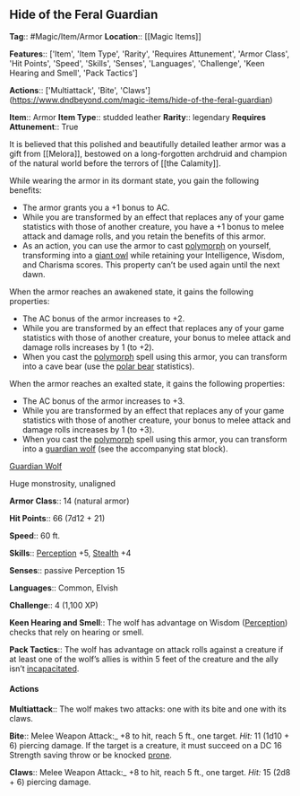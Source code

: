 ## Hide of the Feral Guardian
**Tag**:: #Magic/Item/Armor
**Location**:: [[Magic Items]]

**Features**:: ['Item', 'Item Type', 'Rarity', 'Requires Attunement', 'Armor Class', 'Hit Points', 'Speed', 'Skills', 'Senses', 'Languages', 'Challenge', 'Keen Hearing and Smell', 'Pack Tactics']

**Actions**:: ['Multiattack', 'Bite', 'Claws']
(https://www.dndbeyond.com/magic-items/hide-of-the-feral-guardian)

**Item**:: Armor
**Item Type**:: studded leather
**Rarity**:: legendary
**Requires Attunement**:: True

It is believed that this polished and beautifully detailed leather armor was a gift from [[Melora]], bestowed on a long-forgotten archdruid and champion of the natural world before the terrors of [[the Calamity]].

While wearing the armor in its dormant state, you gain the following benefits:

-   The armor grants you a +1 bonus to AC.
-   While you are transformed by an effect that replaces any of your game statistics with those of another creature, you have a +1 bonus to melee attack and damage rolls, and you retain the benefits of this armor.
-   As an action, you can use the armor to cast [polymorph](https://www.dndbeyond.com/spells/polymorph) on yourself, transforming into a [giant owl](https://www.dndbeyond.com/monsters/giant-owl) while retaining your Intelligence, Wisdom, and Charisma scores. This property can’t be used again until the next dawn.

When the armor reaches an awakened state, it gains the following properties:

-   The AC bonus of the armor increases to +2.
-   While you are transformed by an effect that replaces any of your game statistics with those of another creature, your bonus to melee attack and damage rolls increases by 1 (to +2).
-   When you cast the [polymorph](https://www.dndbeyond.com/spells/polymorph) spell using this armor, you can transform into a cave bear (use the [polar bear](https://www.dndbeyond.com/monsters/polar-bear) statistics).

When the armor reaches an exalted state, it gains the following properties:

-   The AC bonus of the armor increases to +3.
-   While you are transformed by an effect that replaces any of your game statistics with those of another creature, your bonus to melee attack and damage rolls increases by 1 (to +3).
-   When you cast the [polymorph](https://www.dndbeyond.com/spells/polymorph) spell using this armor, you can transform into a [guardian wolf](https://www.dndbeyond.com/monsters/guardian-wolf) (see the accompanying stat block).

[Guardian Wolf](https://www.dndbeyond.com/monsters/guardian-wolf)

Huge monstrosity, unaligned

**Armor Class**:: 14 (natural armor)

**Hit Points**:: 66 (7d12 + 21)

**Speed**:: 60 ft.

**Skills**:: [Perception](https://www.dndbeyond.com/compendium/rules/basic-rules/using-ability-scores#Perception) +5, [Stealth](https://www.dndbeyond.com/compendium/rules/basic-rules/using-ability-scores#Stealth) +4

**Senses**:: passive Perception 15

**Languages**:: Common, Elvish

**Challenge**:: 4 (1,100 XP)

**Keen Hearing and Smell**:: The wolf has advantage on Wisdom ([Perception](https://www.dndbeyond.com/compendium/rules/basic-rules/using-ability-scores#Perception)) checks that rely on hearing or smell.

**Pack Tactics**:: The wolf has advantage on attack rolls against a creature if at least one of the wolf’s allies is within 5 feet of the creature and the ally isn’t [incapacitated](https://www.dndbeyond.com/compendium/rules/basic-rules/appendix-a-conditions#Incapacitated).

#### Actions
**Multiattack**:: The wolf makes two attacks: one with its bite and one with its claws.

**Bite**:: Melee Weapon Attack:_ +8 to hit, reach 5 ft., one target. _Hit:_ 11 (1d10 + 6) piercing damage. If the target is a creature, it must succeed on a DC 16 Strength saving throw or be knocked [prone](https://www.dndbeyond.com/compendium/rules/basic-rules/appendix-a-conditions#Prone).

**Claws**:: Melee Weapon Attack:_ +8 to hit, reach 5 ft., one target. _Hit:_ 15 (2d8 + 6) piercing damage.
